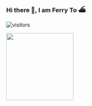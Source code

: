 ### Hi there 👋, I am Ferry To ⛴️

![visitors](https://visitor-badge.glitch.me/badge?page_id=page.id)
<!--
**ferrywlto/ferrywlto** is a ✨ _special_ ✨ repository because its `README.md` (this file) appears on your GitHub profile.

Here are some ideas to get you started:

- 🔭 I’m currently working on ...
- 🌱 I’m currently learning ...
- 👯 I’m looking to collaborate on ...
- 🤔 I’m looking for help with ...
- 💬 Ask me about ...
- 📫 How to reach me: ...
- 😄 Pronouns: ...
- ⚡ Fun fact: ...
-->
<img height="180em" src="https://github-readme-stats.vercel.app/api?username=ferrywlto&show_icons=true&hide_border=true&&count_private=true&include_all_commits=true" />
